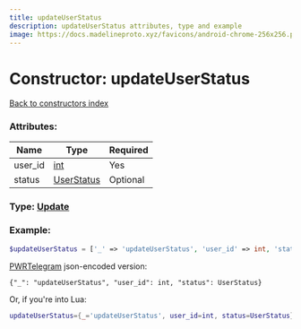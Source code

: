 ```yaml
---
title: updateUserStatus
description: updateUserStatus attributes, type and example
image: https://docs.madelineproto.xyz/favicons/android-chrome-256x256.png
---
```

# Constructor: updateUserStatus  
[Back to constructors index](index.md)



### Attributes:

| Name     |    Type       | Required |
|----------|---------------|----------|
|user\_id|[int](../types/int.md) | Yes|
|status|[UserStatus](../types/UserStatus.md) | Optional|



### Type: [Update](../types/Update.md)


### Example:

```php
$updateUserStatus = ['_' => 'updateUserStatus', 'user_id' => int, 'status' => UserStatus];
```  

[PWRTelegram](https://pwrtelegram.xyz) json-encoded version:

```
{"_": "updateUserStatus", "user_id": int, "status": UserStatus}
```


Or, if you're into Lua:

```lua
updateUserStatus={_='updateUserStatus', user_id=int, status=UserStatus}

```


